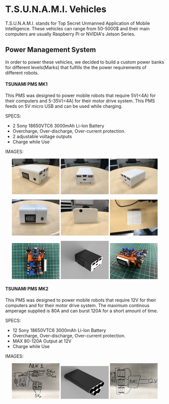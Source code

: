# T.S.U.N.A.M.I. Vehicles

T.S.U.N.A.M.I. stands for Top Secret Unmanned Application of Mobile Intelligence. These vehicles can range from 50-5000$ and their main computers are usually Raspberry Pi or NVIDIA's Jetson Series. 

## Power Management System
In order to power these vehicles, we decided to build a custom power banks for different levels(Marks) that fulfills the the power requirements of different robots. 

#### TSUNAMI PMS MK1
This PMS was designed to power mobile robots that require 5V(<4A) for their computers and 5-35V(<4A) for their motor drive system. This PMS feeds on 5V micro USB and can be used while charging.

SPECS:
* 2 Sony 18650VTC6 3000mAh Li-Ion Battery  
* Overcharge, Over-discharge, Over-current protection.  
* 2 adjustable voltage outputs  
* Charge while Use

IMAGES:

<p align="center">
  <img src="https://github.com/GodOfKebab/T.S.U.N.A.M.I./blob/master/Media/IMG_0675.jpg" width=30% />
  <img src="https://github.com/GodOfKebab/T.S.U.N.A.M.I./blob/master/Media/IMG_3791.jpg" width=30% /> 
  <img src="https://github.com/GodOfKebab/T.S.U.N.A.M.I./blob/master/Media/IMG_8986.jpg" width=30% />
</p>

<p align="center">
  <img src="https://github.com/GodOfKebab/T.S.U.N.A.M.I./blob/master/Media/IMG_1205.gif" width=30% />
  <img src="https://github.com/GodOfKebab/T.S.U.N.A.M.I./blob/master/Media/IMG_8856.jpg" width=30% /> 
  <img src="https://github.com/GodOfKebab/T.S.U.N.A.M.I./blob/master/Media/IMG_1206.gif" width=30% />
</p>

<p align="center">
  <img src="https://github.com/GodOfKebab/T.S.U.N.A.M.I./blob/master/Media/IMG_6867.jpg" width=30% />
  <img src="https://github.com/GodOfKebab/T.S.U.N.A.M.I./blob/master/Media/MK1 render.PNG" width=30% /> 
  <img src="https://github.com/GodOfKebab/T.S.U.N.A.M.I./blob/master/Media/IMG_6872.jpg" width=30% />
</p>

    
#### TSUNAMI PMS MK2
This PMS was designed to power mobile robots that require 12V for their computers and for their motor drive system. The maximum continous amperage supplied is 80A and can burst 120A for a short amount of time. 

SPECS:
* 12 Sony 18650VTC6 3000mAh Li-Ion Battery  
* Overcharge, Over-discharge, Over-current protection.  
* MAX 80-120A Output at 12V  
* Charge while Use

IMAGES:

<p align="center">
  <img src="https://github.com/GodOfKebab/T.S.U.N.A.M.I./blob/master/Media/IMG_5305.jpg" width=30% />
  <img src="https://github.com/GodOfKebab/T.S.U.N.A.M.I./blob/master/Media/MK2 render.PNG" width=30% /> 
  <img src="https://github.com/GodOfKebab/T.S.U.N.A.M.I./blob/master/Media/IMG_8634.jpg" width=30% />
</p>

